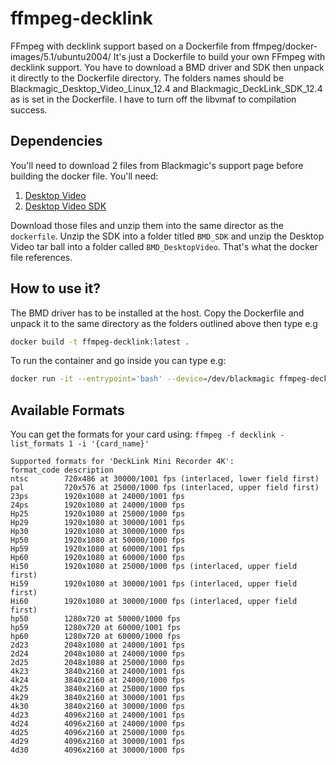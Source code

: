 # ffmpeg-decklink
FFmpeg with decklink support based on a Dockerfile from ffmpeg/docker-images/5.1/ubuntu2004/
It's just a Dockerfile to build your own FFmpeg with decklink support. You have to download a BMD driver and SDK then unpack it directly to the Dockerfile directory. The folders names should be Blackmagic_Desktop_Video_Linux_12.4 and Blackmagic_DeckLink_SDK_12.4 as is set in the Dockerfile. I have to turn off the libvmaf to compilation success. 

## Dependencies
You'll need to download 2 files from Blackmagic's support page before building the docker file. You'll need:
1. [Desktop Video](https://www.blackmagicdesign.com/support/family/capture-and-playback)
2. [Desktop Video SDK](https://www.blackmagicdesign.com/support/family/capture-and-playback)

Download those files and unzip them into the same director as the `dockerfile`. Unzip the SDK into a folder titled `BMD_SDK` and unzip the Desktop Video tar ball into a folder called `BMD_DesktopVideo`. That's what the docker file references.

## How to use it?
The BMD driver has to be installed at the host. Copy the Dockerfile and unpack it to the same directory as the folders outlined above then type e.g
```bash
docker build -t ffmpeg-decklink:latest .
```
To run the container and go inside you can type e.g:
```bash
docker run -it --entrypoint='bash' --device=/dev/blackmagic ffmpeg-decklink:latest
```

## Available Formats
You can get the formats for your card using: `ffmpeg -f decklink -list_formats 1 -i '{card_name}'`
```
Supported formats for 'DeckLink Mini Recorder 4K':
format_code	description
ntsc		720x486 at 30000/1001 fps (interlaced, lower field first)
pal 		720x576 at 25000/1000 fps (interlaced, upper field first)
23ps		1920x1080 at 24000/1001 fps
24ps		1920x1080 at 24000/1000 fps
Hp25		1920x1080 at 25000/1000 fps
Hp29		1920x1080 at 30000/1001 fps
Hp30		1920x1080 at 30000/1000 fps
Hp50		1920x1080 at 50000/1000 fps
Hp59		1920x1080 at 60000/1001 fps
Hp60		1920x1080 at 60000/1000 fps
Hi50		1920x1080 at 25000/1000 fps (interlaced, upper field first)
Hi59		1920x1080 at 30000/1001 fps (interlaced, upper field first)
Hi60		1920x1080 at 30000/1000 fps (interlaced, upper field first)
hp50		1280x720 at 50000/1000 fps
hp59		1280x720 at 60000/1001 fps
hp60		1280x720 at 60000/1000 fps
2d23		2048x1080 at 24000/1001 fps
2d24		2048x1080 at 24000/1000 fps
2d25		2048x1080 at 25000/1000 fps
4k23		3840x2160 at 24000/1001 fps
4k24		3840x2160 at 24000/1000 fps
4k25		3840x2160 at 25000/1000 fps
4k29		3840x2160 at 30000/1001 fps
4k30		3840x2160 at 30000/1000 fps
4d23		4096x2160 at 24000/1001 fps
4d24		4096x2160 at 24000/1000 fps
4d25		4096x2160 at 25000/1000 fps
4d29		4096x2160 at 30000/1001 fps
4d30		4096x2160 at 30000/1000 fps
```
